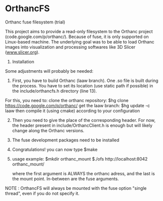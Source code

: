OrthancFS
=========

Orthanc fuse filesystem (trial)

This project aims to provide a read-only filesystem to the Orthanc project
(code.google.com/p/orthanc/). Because of fuse, it is only supported on 
Linux-based machine. The underlying goal was to be able to load Orthanc images 
into visualization and processing softwares like 3D Slicer (www.slicer.org).

1. Installation

Some adjustments will probably be needed:

1) First, you have to build Orthanc (laaw branch). One .so file is built during
the process. You have to set its location (use static path if possible) in the
include/orthancfs.h directory (line 13).

For this, you need to: 
	clone the orthanc repository:
	$hg clone https://code.google.com/p/orthanc/
	get the laaw branch:
	$hg update -c laaw
	then compile it (using cmake) according to your configuration	

2) Then you need to give the place of the corresponding header. For now, the
header present in include/OrthancClient.h is enough but will likely change along
the Orthanc versions.

3) The fuse development packages need to be installed

4) Congratulations! you can now type 
	$make

5) usage example:
	$mkdir orthanc_mount
	$./ofs http://localhost:8042 orthanc_mount/
	
	where the first argument is ALWAYS the orthanc adress, and the last is the
	mount point. In-between are the fuse arguments.
	
NOTE : OrthancFS will always be mounted with the fuse option "single thread",
even if you do not specify it.
